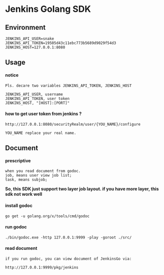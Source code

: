 # Jenkins Golang SDK


## Environment
    JENKINS_API_USER=snake
    JENKINS_API_TOKEN=19505d43c11ebc773b5689d9029f54d3
    JENKINS_HOST=127.0.0.1:8080
    
## Usage

#### notice    
    Pls. decare two variables JENKINS_API_TOKEN, JENKINS_HOST

    JENKINS_API_USER, username
    JENKINS_API_TOKEN, user token
    JENKINS_HOST, "[HOST]:[PORT]"
    
#### how to get user token from jenkins ?
    http://127.0.0.1:8080/securityRealm/user/{YOU_NAME}/configure
    
    YOU_NAME replace your real name.
    
    
## Document

#### prescriptive
    when you read document from godoc.
    job, means user view job list;
    task, means subjob;
    
**So, this SDK just support two layer job layout. if you have more layer, this sdk not work well**
       
#### install godoc
    go get -u golang.org/x/tools/cmd/godoc
    
#### run godoc 
    ./bin/godoc.exe -http 127.0.0.1:9999 -play -goroot ./src/

#### read document
    if you run godoc, you can view document of JenkinsGo via:

    http://127.0.0.1:9999/pkg/jenkins